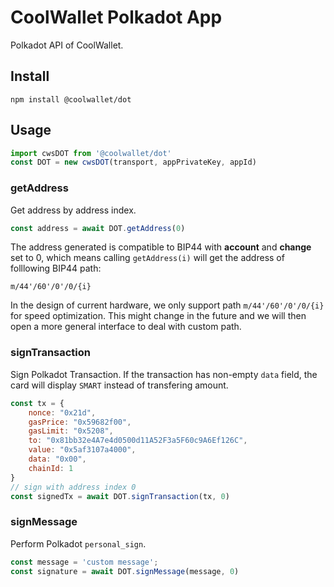 # CoolWallet Polkadot App

Polkadot API of CoolWallet.

## Install

```shell
npm install @coolwallet/dot
```

## Usage

```javascript
import cwsDOT from '@coolwallet/dot'
const DOT = new cwsDOT(transport, appPrivateKey, appId)
```

### getAddress

Get address by address index.

```javascript
const address = await DOT.getAddress(0)
```

The address generated is compatible to BIP44 with **account** and **change** set to 0, which means calling `getAddress(i)` will get the address of folllowing BIP44 path:

```none
m/44'/60'/0'/0/{i}
```

In the design of current hardware, we only support path `m/44'/60'/0'/0/{i}` for speed optimization. This might change in the future and we will then open a more general interface to deal with custom path.

### signTransaction

Sign Polkadot Transaction. If the transaction has non-empty `data` field, the card will display `SMART` instead of transfering amount.

```javascript
const tx = {
    nonce: "0x21d",
    gasPrice: "0x59682f00",
    gasLimit: "0x5208",
    to: "0x81bb32e4A7e4d0500d11A52F3a5F60c9A6Ef126C",
    value: "0x5af3107a4000",
    data: "0x00",
    chainId: 1
}
// sign with address index 0
const signedTx = await DOT.signTransaction(tx, 0)
```

### signMessage

Perform Polkadot `personal_sign`.

```javascript
const message = 'custom message';
const signature = await DOT.signMessage(message, 0)

```
